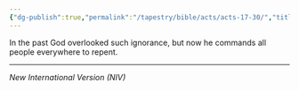 ```yaml
---
{"dg-publish":true,"permalink":"/tapestry/bible/acts/acts-17-30/","title":"Acts 17:30","tags":["bible-verse","bible-verse"],"dgHomeLink":true,"dgShowLocalGraph":true,"dgEnableSearch":true}
---
```



 In the past God overlooked such ignorance, but now he commands all people everywhere to repent.

---
*New International Version (NIV)*